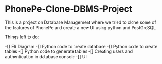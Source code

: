 # PhonePe-Clone-DBMS-Project
This is a project on Database Management where we tried to clone some of the features of PhonePe and create a new UI using python and PostGreSQL

Things left to do:

-[] ER Diagram
-[] Python code to create database
-[] Python code to create tables
-[] Python code to generate tables
-[] Creating users and authentication in database console
-[] UI
